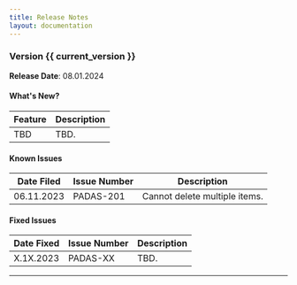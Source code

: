 ```yaml
---
title: Release Notes
layout: documentation
---
```


### Version {{ current_version }}

**Release Date**: 08.01.2024

#### What's New?

| Feature                         | Description |
| ----------------------          | ----------------------       
| TBD  | TBD.


#### Known Issues

| Date Filed    | Issue Number      | Description |
| ------------- | ----------------  | ----------------------       
| 06.11.2023    | PADAS-201	        | Cannot delete multiple items.     

#### Fixed Issues

| Date Fixed    | Issue Number      | Description |
| ------------- | ----------------  | ----------------------   
| X.1X.2023    | PADAS-XX	        | TBD.     

---
